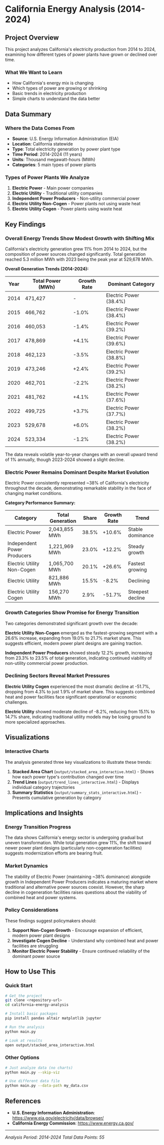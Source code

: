 # California Energy Analysis (2014-2024)

## Project Overview

This project analyzes California's electricity production from 2014 to 2024, examining how different types of power plants have grown or declined over time.

### What We Want to Learn
- How California's energy mix is changing
- Which types of power are growing or shrinking
- Basic trends in electricity production
- Simple charts to understand the data better

## Data Summary

### Where the Data Comes From
- **Source**: U.S. Energy Information Administration (EIA)
- **Location**: California statewide
- **Type**: Total electricity generation by power plant type
- **Time Period**: 2014-2024 (11 years)
- **Units**: Thousand megawatt-hours (MWh)
- **Categories**: 5 main types of power plants

### Types of Power Plants We Analyze
1. **Electric Power** - Main power companies
2. **Electric Utility** - Traditional utility companies
3. **Independent Power Producers** - Non-utility commercial power
4. **Electric Utility Non-Cogen** - Power plants not using waste heat
5. **Electric Utility Cogen** - Power plants using waste heat

## Key Findings

### Overall Energy Trends Show Modest Growth with Shifting Mix

California's electricity generation grew 11% from 2014 to 2024, but the composition of power sources changed significantly. Total generation reached 5.3 million MWh with 2023 being the peak year at 529,678 MWh.

**Overall Generation Trends (2014-2024):**

| Year | Total Power (MWh) | Growth Rate | Dominant Category |
|------|-------------------|-------------|-------------------|
| 2014 | 471,427 | - | Electric Power (38.4%) |
| 2015 | 466,762 | -1.0% | Electric Power (38.4%) |
| 2016 | 460,053 | -1.4% | Electric Power (39.2%) |
| 2017 | 478,869 | +4.1% | Electric Power (39.6%) |
| 2018 | 462,123 | -3.5% | Electric Power (38.8%) |
| 2019 | 473,246 | +2.4% | Electric Power (39.2%) |
| 2020 | 462,701 | -2.2% | Electric Power (38.2%) |
| 2021 | 481,762 | +4.1% | Electric Power (37.6%) |
| 2022 | 499,725 | +3.7% | Electric Power (37.7%) |
| 2023 | 529,678 | +6.0% | Electric Power (38.2%) |
| 2024 | 523,334 | -1.2% | Electric Power (38.2%) |

The data reveals volatile year-to-year changes with an overall upward trend of 1% annually, though 2023-2024 showed a slight decline.

### Electric Power Remains Dominant Despite Market Evolution

Electric Power consistently represented ~38% of California's electricity throughout the decade, demonstrating remarkable stability in the face of changing market conditions.

**Category Performance Summary:**

| Category | Total Generation | Share | Growth Rate | Trend |
|----------|------------------|-------|-------------|-------|
| Electric Power | 2,043,855 MWh | 38.5% | +10.6% | Stable dominance |
| Independent Power Producers | 1,221,969 MWh | 23.0% | +12.2% | Steady growth |
| Electric Utility Non-Cogen | 1,065,700 MWh | 20.1% | +26.6% | Fastest growing |
| Electric Utility | 821,886 MWh | 15.5% | -8.2% | Declining |
| Electric Utility Cogen | 156,270 MWh | 2.9% | -51.7% | Steepest decline |

### Growth Categories Show Promise for Energy Transition

Two categories demonstrated significant growth over the decade:

**Electric Utility Non-Cogen** emerged as the fastest-growing segment with a 26.6% increase, expanding from 19.0% to 21.7% market share. This suggests efficient, modern power plant designs are gaining traction.

**Independent Power Producers** showed steady 12.2% growth, increasing from 23.3% to 23.5% of total generation, indicating continued viability of non-utility commercial power production.

### Declining Sectors Reveal Market Pressures

**Electric Utility Cogen** experienced the most dramatic decline at -51.7%, dropping from 4.3% to just 1.9% of market share. This suggests combined heat and power facilities face significant operational or economic challenges.

**Electric Utility** showed moderate decline of -8.2%, reducing from 15.1% to 14.7% share, indicating traditional utility models may be losing ground to more specialized approaches.

## Visualizations

### Interactive Charts

The analysis generated three key visualizations to illustrate these trends:

1. **Stacked Area Chart** (`output/stacked_area_interactive.html`) - Shows how each power type's contribution changed over time
2. **Trend Lines** (`output/trend_lines_interactive.html`) - Displays individual category trajectories
3. **Summary Statistics** (`output/summary_stats_interactive.html`) - Presents cumulative generation by category

## Implications and Insights

### Energy Transition Progress

The data shows California's energy sector is undergoing gradual but uneven transformation. While total generation grew 11%, the shift toward newer power plant designs (particularly non-cogeneration facilities) suggests modernization efforts are bearing fruit.

### Market Dynamics

The stability of Electric Power (maintaining ~38% dominance) alongside growth in Independent Power Producers indicates a maturing market where traditional and alternative power sources coexist. However, the sharp decline in cogeneration facilities raises questions about the viability of combined heat and power systems.

### Policy Considerations

These findings suggest policymakers should:
1. **Support Non-Cogen Growth** - Encourage expansion of efficient, modern power plant designs
2. **Investigate Cogen Decline** - Understand why combined heat and power facilities are struggling
3. **Monitor Electric Power Stability** - Ensure continued reliability of the dominant power source

## How to Use This

### Quick Start
```bash
# Get the project
git clone <repository-url>
cd california-energy-analysis

# Install basic packages
pip install pandas altair matplotlib jupyter

# Run the analysis
python main.py

# Look at results
open output/stacked_area_interactive.html
```

### Other Options
```bash
# Just analyze data (no charts)
python main.py --skip-viz

# Use different data file
python main.py --data-path my_data.csv
```

## References

- **U.S. Energy Information Administration**: https://www.eia.gov/electricity/data/browser/
- **California Energy Commission**: https://www.energy.ca.gov/

---
*Analysis Period: 2014-2024*
*Total Data Points: 55*
